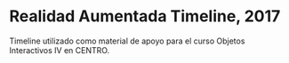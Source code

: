 # Realidad Aumentada Timeline, 2017


Timeline utilizado como material de apoyo para el curso Objetos Interactivos IV en CENTRO.



